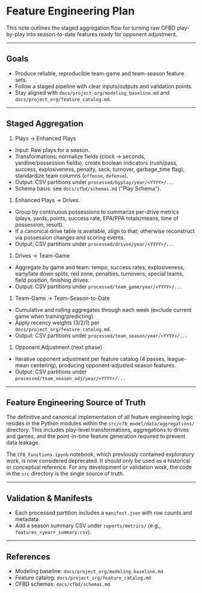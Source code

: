 # Feature Engineering Plan

This note outlines the staged aggregation flow for turning raw CFBD play-by-play into
season-to-date features ready for opponent adjustment.

---

## Goals

- Produce reliable, reproducible team-game and team-season feature sets.
- Follow a staged pipeline with clear inputs/outputs and validation points.
- Stay aligned with `docs/project_org/modeling_baseline.md` and `docs/project_org/feature_catalog.md`.

---

## Staged Aggregation

1. Plays → Enhanced Plays

- Input: Raw plays for a season.
- Transformations: normalize fields (clock → seconds, yardline/possession fields), create boolean
  indicators (rush/pass, success, explosiveness, penalty, sack, turnover, garbage_time flag),
  standardize team columns (`offense`, `defense`).
- Output: CSV partitions under `processed/byplay/year/<YYYY>/...`
- Schema basis: see `docs/cfbd/schemas.md` ("Play Schema").

1. Enhanced Plays → Drives

- Group by continuous possessions to summarize per-drive metrics (plays, yards, points, success
  rate, EPA/PPA totals/means, time of possession, result).
- If a canonical drive table is available, align to that; otherwise reconstruct via possession
  changes and scoring events.
- Output: CSV partitions under `processed/drives/year/<YYYY>/...`

1. Drives → Team-Game

- Aggregate by game and team: tempo, success rates, explosiveness, early/late down splits,
  red zone, penalties, turnovers, special teams, field position, finishing drives.
- Output: CSV partitions under `processed/team_game/year/<YYYY>/...`

1. Team-Game → Team-Season-to-Date

- Cumulative and rolling aggregates through each week (exclude current game when training/predicting).
- Apply recency weights (3/2/1) per `docs/project_org/feature_catalog.md`.
- Output: CSV partitions under `processed/team_season/year/<YYYY>/...`

1. Opponent Adjustment (next phase)

- Iterative opponent adjustment per feature catalog (4 passes, league-mean centering), producing
   opponent-adjusted season features.
- Output: CSV partitions under `processed/team_season_adj/year/<YYYY>/...`

---

## Feature Engineering Source of Truth

The definitive and canonical implementation of all feature engineering logic resides in the Python modules within the `src/cfb_model/data/aggregations/` directory. This includes play-level transformations, aggregations to drives and games, and the point-in-time feature generation required to prevent data leakage.

The `CFB_Functions.ipynb` notebook, which previously contained exploratory work, is now considered deprecated. It should only be used as a historical or conceptual reference. For any development or validation work, the code in the `src` directory is the single source of truth.

---

## Validation & Manifests

- Each processed partition includes a `manifest.json` with row counts and metadata.
- Add a season summary CSV under `reports/metrics/` (e.g., `features_<year>_summary.csv`).

---

## References

- Modeling baseline: `docs/project_org/modeling_baseline.md`
- Feature catalog: `docs/project_org/feature_catalog.md`
- CFBD schemas: `docs/cfbd/schemas.md`
